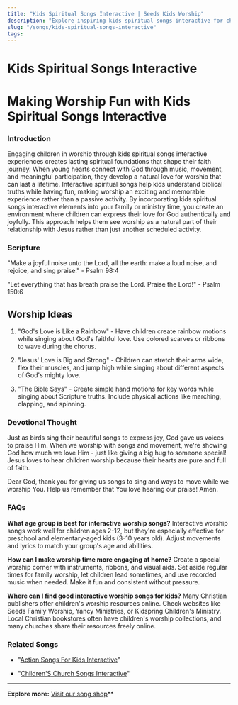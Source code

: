 ```yaml
---
title: "Kids Spiritual Songs Interactive | Seeds Kids Worship"
description: "Explore inspiring kids spiritual songs interactive for children's worship and faith development. Biblical music resources for families and ministry."
slug: "/songs/kids-spiritual-songs-interactive"
tags:
---
```


# Kids Spiritual Songs Interactive

# Making Worship Fun with Kids Spiritual Songs Interactive

### Introduction
Engaging children in worship through kids spiritual songs interactive experiences creates lasting spiritual foundations that shape their faith journey. When young hearts connect with God through music, movement, and meaningful participation, they develop a natural love for worship that can last a lifetime. Interactive spiritual songs help kids understand biblical truths while having fun, making worship an exciting and memorable experience rather than a passive activity. By incorporating kids spiritual songs interactive elements into your family or ministry time, you create an environment where children can express their love for God authentically and joyfully. This approach helps them see worship as a natural part of their relationship with Jesus rather than just another scheduled activity.

### Scripture
"Make a joyful noise unto the Lord, all the earth: make a loud noise, and rejoice, and sing praise." - Psalm 98:4

"Let everything that has breath praise the Lord. Praise the Lord!" - Psalm 150:6

## Worship Ideas
1. "God's Love is Like a Rainbow" - Have children create rainbow motions while singing about God's faithful love. Use colored scarves or ribbons to wave during the chorus.

2. "Jesus' Love is Big and Strong" - Children can stretch their arms wide, flex their muscles, and jump high while singing about different aspects of God's mighty love.

3. "The Bible Says" - Create simple hand motions for key words while singing about Scripture truths. Include physical actions like marching, clapping, and spinning.

### Devotional Thought
Just as birds sing their beautiful songs to express joy, God gave us voices to praise Him. When we worship with songs and movement, we're showing God how much we love Him - just like giving a big hug to someone special! Jesus loves to hear children worship because their hearts are pure and full of faith.

Dear God, thank you for giving us songs to sing and ways to move while we worship You. Help us remember that You love hearing our praise! Amen.

### FAQs
**What age group is best for interactive worship songs?**
Interactive worship songs work well for children ages 2-12, but they're especially effective for preschool and elementary-aged kids (3-10 years old). Adjust movements and lyrics to match your group's age and abilities.

**How can I make worship time more engaging at home?**
Create a special worship corner with instruments, ribbons, and visual aids. Set aside regular times for family worship, let children lead sometimes, and use recorded music when needed. Make it fun and consistent without pressure.

**Where can I find good interactive worship songs for kids?**
Many Christian publishers offer children's worship resources online. Check websites like Seeds Family Worship, Yancy Ministries, or Kidspring Children's Ministry. Local Christian bookstores often have children's worship collections, and many churches share their resources freely online.

### Related Songs

- "[Action Songs For Kids Interactive](/songs/action-songs-for-kids-interactive/)"

- "[Children'S Church Songs Interactive](/songs/children-s-church-songs-interactive/)"

---

**Explore more:** [Visit our song shop](https://seedskidsworship.com/shop)**

<!-- Schema Markup -->
<script type="application/ld+json">
{
  "@context": "https://schema.org",
  "@type": "MusicRecording",
  "name": "Kids Spiritual Songs Interactive",
  "byArtist": {
    "@type": "MusicGroup",
    "name": "Seeds Kids Worship"
  },
  "isFamilyFriendly": true,
  "url": "https://seedskidsworship.com/songs/kids-spiritual-songs-interactive/"
}
</script>
